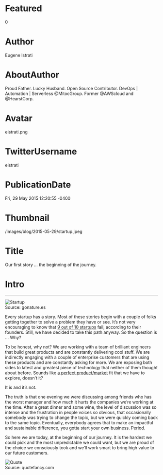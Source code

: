# Featured
0

# Author
Eugene Istrati

# AboutAuthor
Proud Father. Lucky Husband. Open Source Contributor. DevOps | Automation | Serverless @MitocGroup. Former @AWScloud and @HearstCorp.

# Avatar
eistrati.png

# TwitterUsername
eistrati

# PublicationDate
Fri, 29 May 2015 12:20:55 -0400

# Thumbnail
/images/blog/2015-05-29/startup.jpeg

# Title
Our first story … the beginning of the journey.

# Intro

---

<div class="padd25px">
    <img src="/images/blog/2015-05-29/startup.jpeg" alt="Startup" />
    <div class="center img-description">Source: gonature.es</div>
</div>

Every startup has a story. Most of these stories begin with a couple of folks getting together to solve a problem they have or see. It’s not very encouraging to know that [9 out of 10 startups](https://fortune.com/2014/09/25/why-startups-fail-according-to-their-founders/) fail, according to their founders. Still, we have decided to take this path anyway. So the question is … Why?

To be honest, why not? We are working with a team of brilliant engineers that build great products and are constantly delivering cool stuff. We are indirectly engaging with a couple of enterprise customers that are using these products and are constantly asking for more. We are exposing both sides to latest and greatest piece of technology that neither of them thought about before. Sounds like [a perfect product/market](https://www.linkedin.com/pulse/marc-andreessen-product-market-fit-startups-marc-andreessen) fit that we have to explore, doesn’t it?

It is and it’s not.

The truth is that one evening we were discussing among friends who has the worst manager and how much it hurts the companies we’re working at the time. After a great dinner and some wine, the level of discussion was so intense and the frustration in people voices so obvious, that occasionally somebody was trying to change the topic, but we were quickly coming back to the same topic. Eventually, everybody agrees that to make an impactful and sustainable difference, you gotta start your own business. Period.

So here we are today, at the beginning of our journey. It is the hardest we could pick and the most unpredictable we could want, but we are proud of the choice we consciously took and we’ll work smart to bring high value to our future customers.

<div class="padd25px">
    <img src="/images/blog/2015-05-29/quote.jpeg" alt="Quote" />
    <div class="center img-description">Source: quotefancy.com</div>
</div>
